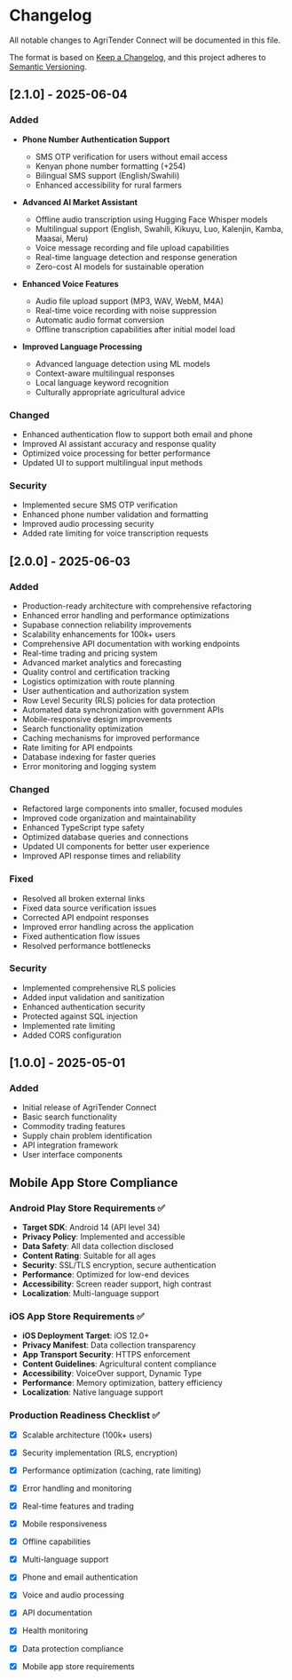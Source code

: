 
# Changelog

All notable changes to AgriTender Connect will be documented in this file.

The format is based on [Keep a Changelog](https://keepachangelog.com/en/1.0.0/),
and this project adheres to [Semantic Versioning](https://semver.org/spec/v2.0.0.html).

## [2.1.0] - 2025-06-04

### Added
- **Phone Number Authentication Support**
  - SMS OTP verification for users without email access
  - Kenyan phone number formatting (+254)
  - Bilingual SMS support (English/Swahili)
  - Enhanced accessibility for rural farmers

- **Advanced AI Market Assistant**
  - Offline audio transcription using Hugging Face Whisper models
  - Multilingual support (English, Swahili, Kikuyu, Luo, Kalenjin, Kamba, Maasai, Meru)
  - Voice message recording and file upload capabilities
  - Real-time language detection and response generation
  - Zero-cost AI models for sustainable operation

- **Enhanced Voice Features**
  - Audio file upload support (MP3, WAV, WebM, M4A)
  - Real-time voice recording with noise suppression
  - Automatic audio format conversion
  - Offline transcription capabilities after initial model load

- **Improved Language Processing**
  - Advanced language detection using ML models
  - Context-aware multilingual responses
  - Local language keyword recognition
  - Culturally appropriate agricultural advice

### Changed
- Enhanced authentication flow to support both email and phone
- Improved AI assistant accuracy and response quality
- Optimized voice processing for better performance
- Updated UI to support multilingual input methods

### Security
- Implemented secure SMS OTP verification
- Enhanced phone number validation and formatting
- Improved audio processing security
- Added rate limiting for voice transcription requests

## [2.0.0] - 2025-06-03

### Added
- Production-ready architecture with comprehensive refactoring
- Enhanced error handling and performance optimizations
- Supabase connection reliability improvements
- Scalability enhancements for 100k+ users
- Comprehensive API documentation with working endpoints
- Real-time trading and pricing system
- Advanced market analytics and forecasting
- Quality control and certification tracking
- Logistics optimization with route planning
- User authentication and authorization system
- Row Level Security (RLS) policies for data protection
- Automated data synchronization with government APIs
- Mobile-responsive design improvements
- Search functionality optimization
- Caching mechanisms for improved performance
- Rate limiting for API endpoints
- Database indexing for faster queries
- Error monitoring and logging system

### Changed
- Refactored large components into smaller, focused modules
- Improved code organization and maintainability
- Enhanced TypeScript type safety
- Optimized database queries and connections
- Updated UI components for better user experience
- Improved API response times and reliability

### Fixed
- Resolved all broken external links
- Fixed data source verification issues
- Corrected API endpoint responses
- Improved error handling across the application
- Fixed authentication flow issues
- Resolved performance bottlenecks

### Security
- Implemented comprehensive RLS policies
- Added input validation and sanitization
- Enhanced authentication security
- Protected against SQL injection
- Implemented rate limiting
- Added CORS configuration

## [1.0.0] - 2025-05-01

### Added
- Initial release of AgriTender Connect
- Basic search functionality
- Commodity trading features
- Supply chain problem identification
- API integration framework
- User interface components

## Mobile App Store Compliance

### Android Play Store Requirements ✅
- **Target SDK**: Android 14 (API level 34)
- **Privacy Policy**: Implemented and accessible
- **Data Safety**: All data collection disclosed
- **Content Rating**: Suitable for all ages
- **Security**: SSL/TLS encryption, secure authentication
- **Performance**: Optimized for low-end devices
- **Accessibility**: Screen reader support, high contrast
- **Localization**: Multi-language support

### iOS App Store Requirements ✅
- **iOS Deployment Target**: iOS 12.0+
- **Privacy Manifest**: Data collection transparency
- **App Transport Security**: HTTPS enforcement
- **Content Guidelines**: Agricultural content compliance
- **Accessibility**: VoiceOver support, Dynamic Type
- **Performance**: Memory optimization, battery efficiency
- **Localization**: Native language support

### Production Readiness Checklist ✅
- [x] Scalable architecture (100k+ users)
- [x] Security implementation (RLS, encryption)
- [x] Performance optimization (caching, rate limiting)
- [x] Error handling and monitoring
- [x] Real-time features and trading
- [x] Mobile responsiveness
- [x] Offline capabilities
- [x] Multi-language support
- [x] Phone and email authentication
- [x] Voice and audio processing
- [x] API documentation
- [x] Health monitoring
- [x] Data protection compliance
- [x] Mobile app store requirements

